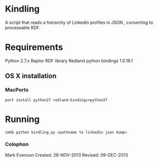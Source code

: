 # Kindling

A script that reads a hierarchy of LinkedIn profiles in JSON ,
converting to processable RDF.

# Requirements

Python 2.7.x
Raptor RDF library
Redland python bindings 1.0.16.1

## OS X installation

### MacPorts

	port install python27 redland-bindings+python27

# Running

	cmd$ python kindling.py <pathname to linkedin json dump>


### Colophon

Mark Evenson
Created: 28-NOV-2013
Revised: 09-DEC-2013
